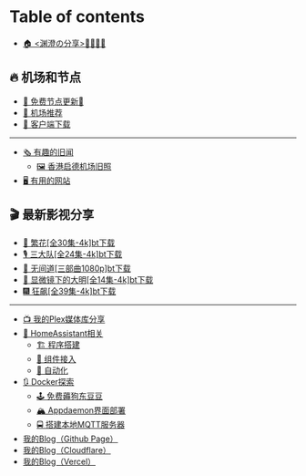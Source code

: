 # Table of contents

* [🏠 <渊澄の分享>🤷‍♂️🤷‍♀️](README.md)

## 🔥 机场和节点 <a href="#airport" id="airport"></a>

* [🌠 免费节点更新🎉](airport/mian-fei-jie-dian-geng-xin.md)
* [🛫 机场推荐](airport/mian-fei-ti-yan-50g.md)
* [📱 客户端下载](airport/ke-hu-duan-xia-zai.md)

***

* [🗞 有趣的旧闻](you-qu-de-jiu-wen/README.md)
  * [🖼 香港启德机场旧照](you-qu-de-jiu-wen/xiang-gang-qi-de-ji-chang-jiu-zhao.md)
* [🖥 有用的网站](you-qu-de-wang-zhan.md)

## 🎬 最新影视分享 <a href="#movie" id="movie"></a>

* [🌹 繁花\[全30集-4k\]bt下载](movie/fan-hua-quan-30-ji-4kbt-xia-zai.md)
* [🎙 三大队\[全24集-4k\]bt下载](movie/san-da-dui-quan-24-ji-4kbt-xia-zai.md)
* [🔫 无间道\[三部曲1080p\]bt下载](movie/wu-jian-dao-san-bu-qu-1080pbt-xia-zai.md)
* [🍟 显微镜下的大明\[全14集-4k\]bt下载](movie/xian-wei-jing-xia-de-da-ming-quan-14-ji-4kbt-xia-zai.md)
* [🎆 狂飙\[全39集-4k\]bt下载](movie/kuang-biao-quan-39-ji-4kbt-xia-zai.md)

***

* [📺 我的Plex媒体库分享](wo-de-plex-mei-ti-ku-fen-xiang.md)
* [🏡 HomeAssistant相关](2.md)
  * [🏗 程序搭建](999.md)
  * [🔗 组件接入](2/zu-jian-jie-ru.md)
  * [🚂 自动化](2/zi-dong-hua.md)
* [🔃 Docker探索](docker-tan-suo/README.md)
  * [🕹 免费薅狗东豆豆](docker-tan-suo/you-qu-de-rong-qi.md)
  * [🏔 Appdaemon界面部署](docker-tan-suo/appdaemon-jie-mian-bu-shu.md)
  * [🚍 搭建本地MQTT服务器](docker-tan-suo/da-jian-ben-di-mqtt-fu-wu-qi.md)
* [我的Blog（Github Page）](https://miaoyanginfo.github.io)
* [我的Blog（Cloudflare）](https://miaoyang.win)
* [我的Blog（Vercel）](https://miaoyang.info)
